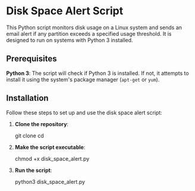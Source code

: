 # Disk Space Alert Script

This Python script monitors disk usage on a Linux system and sends an email alert if any partition exceeds a specified usage threshold. It is designed to run on systems with Python 3 installed.

## Prerequisites

  **Python 3**: The script will check if Python 3 is installed. If not, it attempts to install it using the system's package manager (`apt-get` or `yum`).

## Installation

Follow these steps to set up and use the disk space alert script:

1. **Clone the repository**:


   git clone <repository-url>
   cd <repository-directory>

2. **Make the script executable**:

    chmod +x disk_space_alert.py
   
3. **Run the script**:

     python3 disk_space_alert.py
